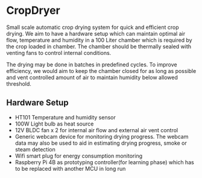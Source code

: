 # CropDryer
Small scale automatic crop drying system for quick and efficient crop drying. We aim to have a hardware setup which can maintain optimal air flow, temperature and humidity in a 100 Liter chamber which is required by the crop loaded in chamber. The chamber should be thermally sealed with venting fans to control internal conditions. 

The drying may be done in batches in predefined cycles. To improve efficiency, we would aim to keep the chamber closed for as long as possible and vent controlled amount of air to maintain humidity below allowed threshold. 

## Hardware Setup
- HT101 Temperature and humidity sensor
- 100W Light bulb as heat source
- 12V BLDC fan x 2 for internal air flow and external air vent control
- Generic webcam device for monitoring drying progress. The webcam data may also be used to aid in estimating drying progress, smoke or steam detection
- Wifi smart plug for energy consumption monitoring
- Raspberry Pi 4B as prototyping controller(for learning phase) which has to be replaced with another MCU in long run
